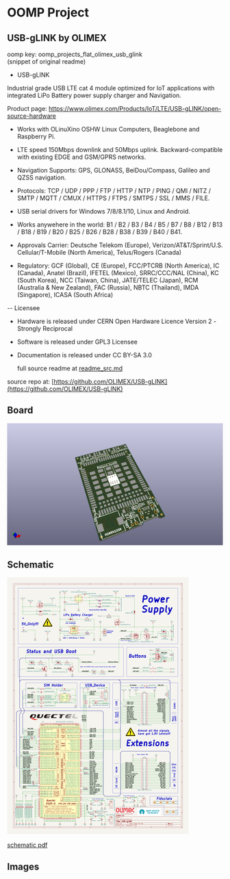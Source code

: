 # OOMP Project  
## USB-gLINK  by OLIMEX  
  
oomp key: oomp_projects_flat_olimex_usb_glink  
(snippet of original readme)  
  
- USB-gLINK  
  
Industrial grade USB LTE cat 4 module optimized for IoT applications with integrated LiPo Battery power supply charger and Navigation.  
  
Product page: https://www.olimex.com/Products/IoT/LTE/USB-gLINK/open-source-hardware  
  
* Works with OLinuXino OSHW Linux Computers, Beaglebone and Raspberry Pi.  
  
* LTE speed 150Mbps downlink and 50Mbps uplink. Backward-compatible with existing EDGE and GSM/GPRS networks.  
  
* Navigation Supports: GPS, GLONASS, BeiDou/Compass, Galileo and QZSS navigation.  
  
* Protocols: TCP / UDP / PPP / FTP / HTTP / NTP / PING / QMI / NITZ / SMTP / MQTT / CMUX / HTTPS / FTPS / SMTPS / SSL / MMS / FILE.  
  
* USB serial drivers for Windows 7/8/8.1/10, Linux and Android.  
  
* Works anywehere in the world: B1 / B2 / B3 / B4 / B5 / B7 / B8 / B12 / B13 / B18 / B19 / B20 / B25 / B26 / B28 / B38 / B39 / B40 / B41.  
  
* Approvals Carrier: Deutsche Telekom (Europe), Verizon/AT&T/Sprint/U.S. Cellular/T-Mobile (North America), Telus/Rogers (Canada)  
  
* Regulatory: GCF (Global), CE (Europe), FCC/PTCRB (North America), IC (Canada), Anatel (Brazil), IFETEL (Mexico), SRRC/CCC/NAL (China), KC (South Korea), NCC (Taiwan, China), JATE/TELEC (Japan), RCM (Australia & New Zealand), FAC (Russia), NBTC (Thailand), IMDA (Singapore), ICASA (South Africa)  
  
-- Licensee  
* Hardware is released under CERN Open Hardware Licence Version 2 -  
Strongly Reciprocal  
* Software is released under GPL3 Licensee  
* Documentation is released under CC BY-SA 3.0  
  
  full source readme at [readme_src.md](readme_src.md)  
  
source repo at: [https://github.com/OLIMEX/USB-gLINK](https://github.com/OLIMEX/USB-gLINK)  
## Board  
  
[![working_3d.png](working_3d_600.png)](working_3d.png)  
## Schematic  
  
[![working_schematic.png](working_schematic_600.png)](working_schematic.png)  
  
[schematic pdf](working_schematic.pdf)  
## Images  
